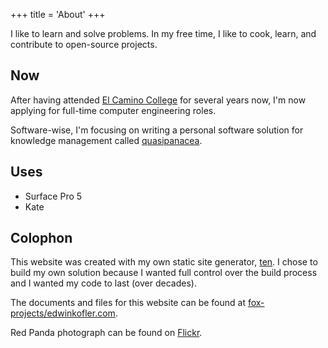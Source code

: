 +++
title = 'About'
+++

I like to learn and solve problems. In my free time, I like to cook, learn, and contribute to open-source projects.

## Now

After having attended [El Camino College](https://www.elcamino.edu) for several years now, I'm now applying for full-time computer engineering roles.

Software-wise, I'm focusing on writing a personal software solution for knowledge management called [quasipanacea](https://github.com/quasipanacea).

## Uses

- Surface Pro 5
- Kate

## Colophon

This website was created with my own static site generator, [ten](https://github.com/fox-incubating/ten). I chose to build my own solution because I wanted full control over the build process and I wanted my code to last (over decades).

The documents and files for this website can be found at [fox-projects/edwinkofler.com](https://github.com/fox-projects/edwinkofler.com).

Red Panda photograph can be found on [Flickr](https://www.flickr.com/photos/digitalart/4084550022).
